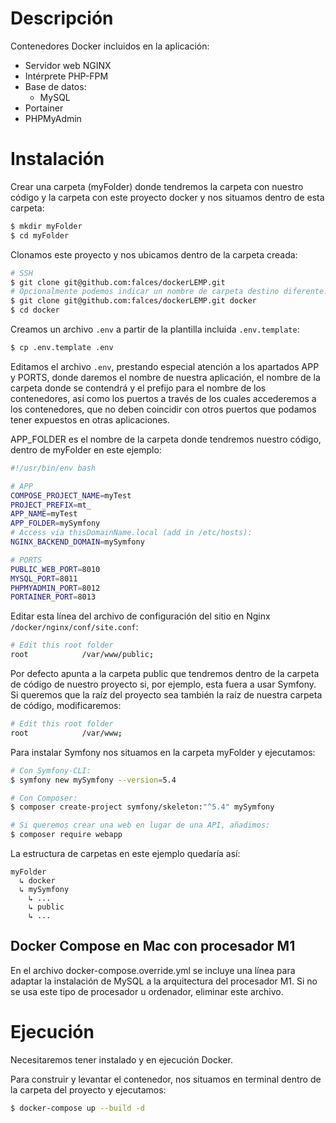 # Descripción

Contenedores Docker incluidos en la aplicación:

- Servidor web NGINX
- Intérprete PHP-FPM
- Base de datos:
  - MySQL
- Portainer
- PHPMyAdmin

# Instalación

Crear una carpeta (myFolder) donde tendremos la carpeta con nuestro código y la carpeta con este proyecto docker y nos situamos dentro de esta carpeta:

```bash
$ mkdir myFolder
$ cd myFolder
```

Clonamos este proyecto y nos ubicamos dentro de la carpeta creada:

```bash
# SSH
$ git clone git@github.com:falces/dockerLEMP.git
# Opcionalmente podemos indicar un nombre de carpeta destino diferente:
$ git clone git@github.com:falces/dockerLEMP.git docker
$ cd docker
```

Creamos un archivo `.env` a partir de la plantilla incluida `.env.template`:

```bash
$ cp .env.template .env
```

Editamos el archivo `.env`, prestando especial atención a los apartados APP y PORTS, donde daremos el nombre de nuestra aplicación, el nombre de la carpeta donde se contendrá y el prefijo para el nombre de los contenedores, así como los puertos a través de los cuales accederemos a los contenedores, que no deben coincidir con otros puertos que podamos tener expuestos en otras aplicaciones.

APP_FOLDER es el nombre de la carpeta donde tendremos nuestro código, dentro de myFolder en este ejemplo:

```bash
#!/usr/bin/env bash

# APP
COMPOSE_PROJECT_NAME=myTest
PROJECT_PREFIX=mt_
APP_NAME=myTest
APP_FOLDER=mySymfony
# Access via thisDomainName.local (add in /etc/hosts):
NGINX_BACKEND_DOMAIN=mySymfony

# PORTS
PUBLIC_WEB_PORT=8010
MYSQL_PORT=8011
PHPMYADMIN_PORT=8012
PORTAINER_PORT=8013
```

Editar esta línea del archivo de configuración del sitio en Nginx `/docker/nginx/conf/site.conf`:

```bash
# Edit this root folder
root            /var/www/public;
```

Por defecto apunta a la carpeta public que tendremos dentro de la carpeta de código de nuestro proyecto si, por ejemplo, esta fuera a usar Symfony. Si queremos que la raíz del proyecto sea también la raíz de nuestra carpeta de código, modificaremos:

```bash
# Edit this root folder
root            /var/www;
```

Para instalar Symfony nos situamos en la carpeta myFolder y ejecutamos:

```bash
# Con Symfony-CLI:
$ symfony new mySymfony --version=5.4

# Con Composer:
$ composer create-project symfony/skeleton:"^5.4" mySymfony

# Si queremos crear una web en lugar de una API, añadimos:
$ composer require webapp
```

La estructura de carpetas en este ejemplo quedaría así:

```
myFolder
  ↳ docker
  ↳ mySymfony
    ↳ ...
    ↳ public
    ↳ ...
```

## Docker Compose en Mac con procesador M1

En el archivo docker-compose.override.yml se incluye una línea para adaptar la instalación de MySQL a la arquitectura del procesador M1. Si no se usa este tipo de procesador u ordenador, eliminar este archivo.

# Ejecución

Necesitaremos tener instalado y en ejecución Docker.

Para construir y levantar el contenedor, nos situamos en terminal dentro de la carpeta del proyecto y ejecutamos:

```bash
$ docker-compose up --build -d
```

